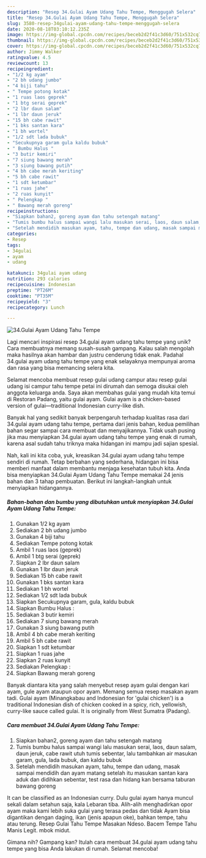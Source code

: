 ```yaml
---
description: "Resep 34.Gulai Ayam Udang Tahu Tempe, Menggugah Selera"
title: "Resep 34.Gulai Ayam Udang Tahu Tempe, Menggugah Selera"
slug: 3580-resep-34gulai-ayam-udang-tahu-tempe-menggugah-selera
date: 2020-08-18T03:10:12.235Z
image: https://img-global.cpcdn.com/recipes/beceb2d2f41c3d60/751x532cq70/34gulai-ayam-udang-tahu-tempe-foto-resep-utama.jpg
thumbnail: https://img-global.cpcdn.com/recipes/beceb2d2f41c3d60/751x532cq70/34gulai-ayam-udang-tahu-tempe-foto-resep-utama.jpg
cover: https://img-global.cpcdn.com/recipes/beceb2d2f41c3d60/751x532cq70/34gulai-ayam-udang-tahu-tempe-foto-resep-utama.jpg
author: Jimmy Walker
ratingvalue: 4.5
reviewcount: 13
recipeingredient:
- "1/2 kg ayam"
- "2 bh udang jumbo"
- "4 biji tahu"
- " Tempe potong kotak"
- "1 ruas laos geprek"
- "1 btg serai geprek"
- "2 lbr daun salam"
- "1 lbr daun jeruk"
- "15 bh cabe rawit"
- "1 bks santan kara"
- "1 bh wortel"
- "1/2 sdt lada bubuk"
- "Secukupnya garam gula kaldu bubuk"
- " Bumbu Halus "
- "3 butir kemiri"
- "7 siung bawang merah"
- "3 siung bawang putih"
- "4 bh cabe merah keriting"
- "5 bh cabe rawit"
- "1 sdt ketumbar"
- "1 ruas jahe"
- "2 ruas kunyit"
- " Pelengkap "
- " Bawang merah goreng"
recipeinstructions:
- "Siapkan bahan2, goreng ayam dan tahu setengah matang"
- "Tumis bumbu halus sampai wangi lalu masukan serai, laos, daun salam, daun jeruk, cabe rawit utuh tumis sebentar, lalu tambahkan air masukan garam, gula, lada bubuk, dan kaldu bubuk"
- "Setelah mendidih masukan ayam, tahu, tempe dan udang, masak sampai mendidih dan ayam matang setelah itu masukan santan kara aduk dan didihkan sebentar, test rasa dan hidang kan bersama taburan bawang goreng"
categories:
- Resep
tags:
- 34gulai
- ayam
- udang

katakunci: 34gulai ayam udang 
nutrition: 293 calories
recipecuisine: Indonesian
preptime: "PT26M"
cooktime: "PT35M"
recipeyield: "3"
recipecategory: Lunch

---
```



![34.Gulai Ayam Udang Tahu Tempe](https://img-global.cpcdn.com/recipes/beceb2d2f41c3d60/751x532cq70/34gulai-ayam-udang-tahu-tempe-foto-resep-utama.jpg)

Lagi mencari inspirasi resep 34.gulai ayam udang tahu tempe yang unik? Cara membuatnya memang susah-susah gampang. Kalau salah mengolah maka hasilnya akan hambar dan justru cenderung tidak enak. Padahal 34.gulai ayam udang tahu tempe yang enak selayaknya mempunyai aroma dan rasa yang bisa memancing selera kita.

Selamat mencoba membuat resep gulai udang campur atau resep gulai udang isi campur tahu tempe petai ini dirumah dan semoga disukai oleh anggota keluarga anda. Saya akan membahas gulai yang mudah kita temui di Restoran Padang, yaitu gulai ayam. Gulai ayam is a chicken-based version of gulai—traditional Indonesian curry-like dish.

Banyak hal yang sedikit banyak berpengaruh terhadap kualitas rasa dari 34.gulai ayam udang tahu tempe, pertama dari jenis bahan, kedua pemilihan bahan segar sampai cara membuat dan menyajikannya. Tidak usah pusing jika mau menyiapkan 34.gulai ayam udang tahu tempe yang enak di rumah, karena asal sudah tahu triknya maka hidangan ini mampu jadi sajian spesial.


Nah, kali ini kita coba, yuk, kreasikan 34.gulai ayam udang tahu tempe sendiri di rumah. Tetap berbahan yang sederhana, hidangan ini bisa memberi manfaat dalam membantu menjaga kesehatan tubuh kita. Anda bisa menyiapkan 34.Gulai Ayam Udang Tahu Tempe memakai 24 jenis bahan dan 3 tahap pembuatan. Berikut ini langkah-langkah untuk menyiapkan hidangannya.

<!--inarticleads1-->

##### Bahan-bahan dan bumbu yang dibutuhkan untuk menyiapkan 34.Gulai Ayam Udang Tahu Tempe:

1. Gunakan 1/2 kg ayam
1. Sediakan 2 bh udang jumbo
1. Gunakan 4 biji tahu
1. Sediakan  Tempe potong kotak
1. Ambil 1 ruas laos (geprek)
1. Ambil 1 btg serai (geprek)
1. Siapkan 2 lbr daun salam
1. Gunakan 1 lbr daun jeruk
1. Sediakan 15 bh cabe rawit
1. Gunakan 1 bks santan kara
1. Sediakan 1 bh wortel
1. Sediakan 1/2 sdt lada bubuk
1. Siapkan Secukupnya garam, gula, kaldu bubuk
1. Siapkan  Bumbu Halus :
1. Sediakan 3 butir kemiri
1. Sediakan 7 siung bawang merah
1. Gunakan 3 siung bawang putih
1. Ambil 4 bh cabe merah keriting
1. Ambil 5 bh cabe rawit
1. Siapkan 1 sdt ketumbar
1. Siapkan 1 ruas jahe
1. Siapkan 2 ruas kunyit
1. Sediakan  Pelengkap :
1. Siapkan  Bawang merah goreng


Banyak diantara kita yang salah menyebut resep ayam gulai dengan kari ayam, gule ayam ataupun opor ayam. Memang semua resep masakan ayam tadi. Gulai ayam (Minangkabau and Indonesian for &#39;gulai chicken&#39;) is a traditional Indonesian dish of chicken cooked in a spicy, rich, yellowish, curry-like sauce called gulai. It is originally from West Sumatra (Padang). 

<!--inarticleads2-->

##### Cara membuat 34.Gulai Ayam Udang Tahu Tempe:

1. Siapkan bahan2, goreng ayam dan tahu setengah matang
1. Tumis bumbu halus sampai wangi lalu masukan serai, laos, daun salam, daun jeruk, cabe rawit utuh tumis sebentar, lalu tambahkan air masukan garam, gula, lada bubuk, dan kaldu bubuk
1. Setelah mendidih masukan ayam, tahu, tempe dan udang, masak sampai mendidih dan ayam matang setelah itu masukan santan kara aduk dan didihkan sebentar, test rasa dan hidang kan bersama taburan bawang goreng


It can be classified as an Indonesian curry. Dulu gulai ayam hanya muncul sekali dalam setahun saja, kala Lebaran tiba. Alih-alih menghadirkan opor ayam maka kami lebih suka gulai yang terasa pedas dan tidak Ayam bisa digantikan dengan daging, ikan (jenis apapun oke), bahkan tempe, tahu atau terung. Resep Gulai Tahu Tempe Masakan Ndeso. Bacem Tempe Tahu Manis Legit. mbok midut. 

Gimana nih? Gampang kan? Itulah cara membuat 34.gulai ayam udang tahu tempe yang bisa Anda lakukan di rumah. Selamat mencoba!
